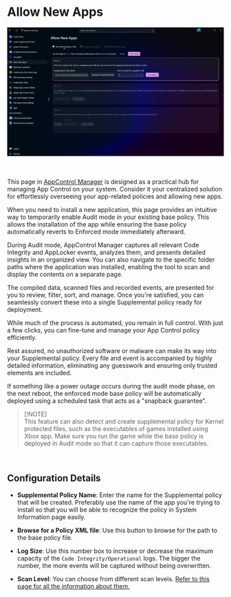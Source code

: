 # Allow New Apps

<div align="center">

<img src="https://raw.githubusercontent.com/HotCakeX/.github/refs/heads/main/Pictures/PNG%20and%20JPG/AppControl%20Manager%20page%20screenshots/Allow%20New%20Apps.png" alt="AppControl Manager Application's Allow New Apps Page">

</div>

<br>

<br>

This page in [AppControl Manager](https://github.com/HotCakeX/Harden-Windows-Security/wiki/AppControl-Manager) is designed as a practical hub for managing App Control on your system. Consider it your centralized solution for effortlessly overseeing your app-related policies and allowing new apps.

When you need to install a new application, this page provides an intuitive way to temporarily enable Audit mode in your existing base policy. This allows the installation of the app while ensuring the base policy automatically reverts to Enforced mode immediately afterward.

During Audit mode, AppControl Manager captures all relevant Code Integrity and AppLocker events, analyzes them, and presents detailed insights in an organized view. You can also navigate to the specific folder paths where the application was installed, enabling the tool to scan and display the contents on a separate page.

The compiled data, scanned files and recorded events, are presented for you to review, filter, sort, and manage. Once you're satisfied, you can seamlessly convert these into a single Supplemental policy ready for deployment.

While much of the process is automated, you remain in full control. With just a few clicks, you can fine-tune and manage your App Control policy efficiently.

Rest assured, no unauthorized software or malware can make its way into your Supplemental policy. Every file and event is accompanied by highly detailed information, eliminating any guesswork and ensuring only trusted elements are included.

If something like a power outage occurs during the audit mode phase, on the next reboot, the enforced mode base policy will be automatically deployed using a scheduled task that acts as a "snapback guarantee".

> [!NOTE]\
> This feature can also detect and create supplemental policy for Kernel protected files, such as the executables of games installed using Xbox app. Make sure you run the game while the base policy is deployed in Audit mode so that it can capture those executables.

<br>

## Configuration Details

* **Supplemental Policy Name**: Enter the name for the Supplemental policy that will be created. Preferably use the name of the app you're trying to install so that you will be able to recognize the policy in System Information page easily.

* **Browse for a Policy XML file**: Use this button to browse for the path to the base policy file.

* **Log Size**: Use this number box to increase or decrease the maximum capacity of the `Code Integrity/Operational` logs. The bigger the number, the more events will be captured without being overwritten.

* **Scan Level**: You can choose from different scan levels. [Refer to this page for all the information about them.](https://github.com/HotCakeX/Harden-Windows-Security/wiki/WDAC-Rule-Levels-Comparison-and-Guide)

<br>
